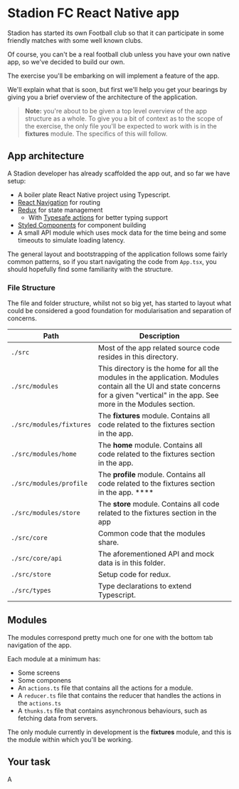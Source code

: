 # Stadion FC React Native app

Stadion has started its own Football club so that it can participate in some friendly matches with some well known clubs.

Of course, you can't be a real football club unless you have your own native app, so we've decided to build our own.

The exercise you'll be embarking on will implement a feature of the app.

We'll explain what that is soon, but first we'll help you get your bearings by giving you a brief overview of the architecture of the application.

> **Note:**  you're about to be given a top level overview of the app structure as a whole. To give you a bit of context as to the scope of the exercise, the only file you'll be expected to work with is in the **fixtures** module. The specifics of this will follow.

## App architecture

A Stadion developer has already scaffolded the app out, and so far we have setup:

- A boiler plate React Native project using Typescript.
- [React Navigation](https://github.com/react-navigation/react-navigation) for routing
- [Redux](https://redux.js.org) for state management
  - With [Typesafe actions](https://github.com/piotrwitek/typesafe-actions) for better typing support
- [Styled Components](https://www.styled-components.com) for component building
- A small API module which uses mock data for the time being and some timeouts to simulate loading latency.

The general layout and bootstrapping of the application follows some fairly common patterns, so if you start navigating the code from `App.tsx`, you should hopefully find some familiarity with the structure.

### File Structure

The file and folder structure, whilst not so big yet, has started to layout what could be considered a good foundation for modularisation and separation of concerns.

| Path                     | Description                                                  |      |
| ------------------------ | ------------------------------------------------------------ | ---- |
| `./src`                  | Most of the app related source code resides in this directory. |      |
| `./src/modules`          | This directory is the home for all the modules in the application. Modules contain all the UI and state concerns for a given "vertical" in the app. See more in the Modules section. |      |
| `./src/modules/fixtures` | The **fixtures** module. Contains all code related to the fixtures section in the app. |      |
| `./src/modules/home`     | The **home** module. Contains all code related to the fixtures section in the app. |      |
| `./src/modules/profile`  | The **profile** module. Contains all code related to the fixtures section in the app. **** |      |
| `./src/modules/store`    | The **store** module. Contains all code related to the fixtures section in the app |      |
| `./src/core`             | Common code that the modules share.                          |      |
| `./src/core/api`         | The aforementioned API and mock data is in this folder.      |      |
| `./src/store`            | Setup code for redux.                                        |      |
| `./src/types`            | Type declarations to extend Typescript.                      |      |

## Modules

The modules correspond pretty much one for one with the bottom tab navigation of the app.

Each module at a minimum has:

- Some screens
- Some componens
- An `actions.ts` file that contains all the actions for a module.
- A `reducer.ts` file that contains the reducer that handles the actions in the `actions.ts`
- A `thunks.ts` file that contains asynchronous behaviours, such as fetching data from servers.

The only module currently in development is the **fixtures** module, and this is the module within which you'll be working.

## Your task

A

## 